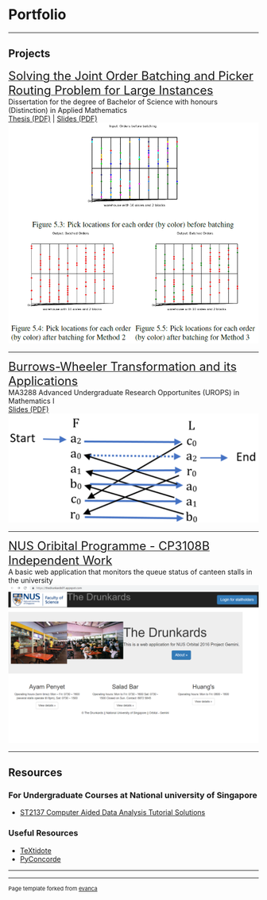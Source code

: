 # Portfolio

---

## Projects 

[<font size="5">Solving the Joint Order Batching and Picker Routing Problem for Large Instances</font>](/sample_page)
<br>
Dissertation for the degree of Bachelor of Science with honours (Distinction) in Applied Mathematics
<br>
[Thesis (PDF)](https://github.com/weihao94/pdf/Khoong-Wei-Hao-Honours-Thesis.pdf) | [Slides (PDF)](https://github.com/weihao94/pdf/Final-Talk-Khoong-Wei-Hao.pdf)
<br>
<img src="images/fyp.png?raw=true"/>

---
[<font size="5">Burrows-Wheeler Transformation and its Applications</font>](https://github.com/weihao94/Burrows-Wheeler-Transformation-and-its-Applications)
<br>
MA3288 Advanced Undergraduate Research Opportunites (UROPS) in Mathematics I
<br>
[Slides (PDF)](https://github.com/weihao94/pdf/Khoong-WeiHao-Burrows-Wheeler-Transformation-and-its-Applications-(Slides).pdf)
<br>
<img src="images/bwt.png?raw=true"/>


---
[<font size="5">NUS Oribital Programme - CP3108B Independent Work</font>](https://github.com/weihao94/The-Drunkards)
<br>
A basic web application that monitors the queue status of canteen stalls in the university
<br>
<img src="images/orbital.png?raw=true"/>

---

## Resources

### For Undergraduate Courses at National university of Singapore

- [ST2137 Computer Aided Data Analysis Tutorial Solutions](https://github.com/weihao94/ST2137-Computer-Aided-Data-Analysis)

### Useful Resources

- [TeXtidote](https://sylvainhalle.github.io/textidote/)
- [PyConcorde](https://github.com/jvkersch/pyconcorde)

---




---
<p style="font-size:11px">Page template forked from <a href="https://github.com/evanca/quick-portfolio">evanca</a></p>
<!-- Remove above link if you don't want to attibute -->
